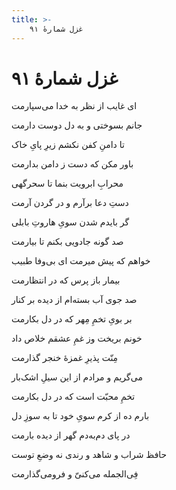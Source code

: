 ```yaml
---
title: >-
    غزل شمارهٔ ۹۱
---
```

# غزل شمارهٔ ۹۱

<div class="b" id="bn1"><div class="m1"><p>ای غایب از نظر به خدا می‌سپارمت</p></div>
<div class="m2"><p>جانم بسوختی و به دل دوست دارمت</p></div></div>
<div class="b" id="bn2"><div class="m1"><p>تا دامنِ کفن نکشم زیرِ پایِ خاک</p></div>
<div class="m2"><p>باور مکن که دست ز دامن بدارمت</p></div></div>
<div class="b" id="bn3"><div class="m1"><p>محرابِ ابرویت بنما تا سحرگهی</p></div>
<div class="m2"><p>دستِ دعا برآرم و در گردن آرمت</p></div></div>
<div class="b" id="bn4"><div class="m1"><p>گر بایدم شدن سویِ هاروتِ بابلی</p></div>
<div class="m2"><p>صد گونه جادویی بکنم تا بیارمت</p></div></div>
<div class="b" id="bn5"><div class="m1"><p>خواهم که پیش میرمت ای بی‌وفا طبیب</p></div>
<div class="m2"><p>بیمار باز پرس که در انتظارمت</p></div></div>
<div class="b" id="bn6"><div class="m1"><p>صد جوی آب بسته‌ام از دیده بر کنار</p></div>
<div class="m2"><p>بر بویِ تخمِ مِهر که در دل بکارمت</p></div></div>
<div class="b" id="bn7"><div class="m1"><p>خونم بریخت وز غمِ عشقم خلاص داد</p></div>
<div class="m2"><p>مِنّت پذیرِ غمزهٔ خنجر گذارمت</p></div></div>
<div class="b" id="bn8"><div class="m1"><p>می‌گریم و مرادم از این سیلِ اشک‌بار</p></div>
<div class="m2"><p>تخمِ محبّت است که در دل بکارمت</p></div></div>
<div class="b" id="bn9"><div class="m1"><p>بارم ده از کرم سویِ خود تا به سوزِ دل</p></div>
<div class="m2"><p>در پای دم‌به‌دم گهر از دیده بارمت</p></div></div>
<div class="b" id="bn10"><div class="m1"><p>حافظ شراب و شاهد و رندی نه وضعِ توست</p></div>
<div class="m2"><p>فِی‌الجمله می‌کنیّ و فرومی‌گذارمت</p></div></div>
